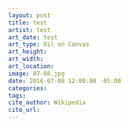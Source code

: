 ```yaml
---
layout: post
title: test
artist: test
art_date: test
art_type: Oil on Canvas
art_height: 
art_width: 
art_location:
image: 07-08.jpg
date: 2016-07-08 12:00:00 -05:00
categories:
tags:
cite_author: Wikipedia
cite_url:
---
```

